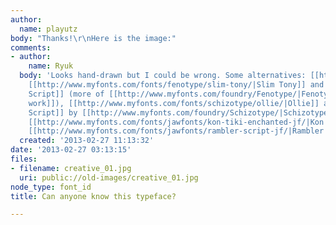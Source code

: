 ```yaml
---
author:
  name: playutz
body: "Thanks!\r\nHere is the image:"
comments:
- author:
    name: Ryuk
  body: 'Looks hand-drawn but I could be wrong. Some alternatives: [[http://www.myfonts.com/fonts/typeassociates/billabong/|Billabong]],
    [[http://www.myfonts.com/fonts/fenotype/slim-tony/|Slim Tony]] and [[http://www.myfonts.com/fonts/fenotype/mercury-script|Mercury
    Script]] (more of [[http://www.myfonts.com/foundry/Fenotype/|Fenotype Emil Bertell''s
    work]]), [[http://www.myfonts.com/fonts/schizotype/ollie/|Ollie]] and [[http://www.myfonts.com/fonts/schizotype/gelato-script/|Gelato
    Script]] by [[http://www.myfonts.com/foundry/Schizotype/|Schizotype Dave Rawland]],
    [[http://www.myfonts.com/fonts/jawfonts/kon-tiki-enchanted-jf/|Kon Tiki Enchanted]],
    [[http://www.myfonts.com/fonts/jawfonts/rambler-script-jf/|Rambler Script]]'
  created: '2013-02-27 11:13:32'
date: '2013-02-27 03:13:15'
files:
- filename: creative_01.jpg
  uri: public://old-images/creative_01.jpg
node_type: font_id
title: Can anyone know this typeface?

---
```

